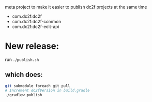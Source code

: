 meta project to make it easier to publish dc2f projects at the same time

* com.dc2f:dc2f
* com.dc2f:dc2f-common
* com.dc2f:dc2f-edit-api


# New release:

run `./publish.sh`


## which does:

```bash
git submodule foreach git pull
# Increment dc2fVersion in build.gradle
./gradlew publish
```

